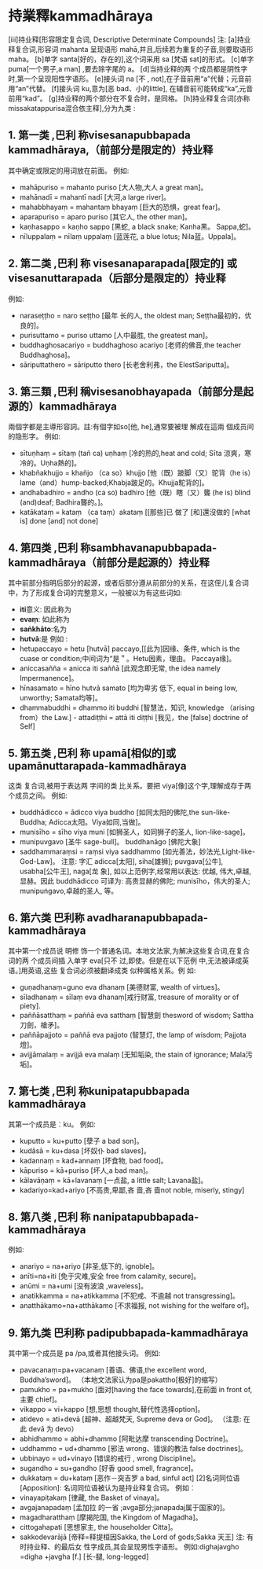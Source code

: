 # 持業釋kammadhāraya
[iii]持业释[形容限定复合词, Descriptive Determinate Compounds]
注: [a]持业释复合词,形容词 mahanta 呈现语形 mahā,并且,后续若为重复的子音,则要取语形 maha。
[b]单字 santa[好的，存在的],这个词采用 sa [梵语 sat]的形式。
[c]单字 puma[一个男子,a man] ,要去除字尾的 a。 [d]当持业释的两 个成员都是阴性字时,第一个呈现阳性字语形。
[e]接头词 na [不 , not],在子音前用“a”代替；元音前用“an”代替。
[f]接头词 ku,意为[恶 bad、小的little], 在辅音前可能转成“ka”,元音前用“kad”。
[g]持业释的两个部分在不复合时，是同格。
[h]持业释复合词[亦称 missakatappurisa混合依主释],分为九类 :
## 1. 第一类 ,巴利 称visesanapubbapada kammadhāraya,（前部分是限定的）持业释
其中确定或限定的用词放在前面。
例如:
- mahāpuriso = mahanto puriso [大人物,大人 a great man]。
- mahānadī = mahantī nadī [大河,a large river]。
- mahabbhayaṃ = mahantaṃ bhayaṃ [巨大的恐惧，great fear]。
- aparapuriso = aparo puriso [其它人, the other man]。
- kaṇhasappo = kaṇho sappo [黑蛇, a black snake; Kanha黑。 Sappa,蛇]。
- nīluppalaṃ = nīlaṃ uppalaṃ [蓝莲花, a blue lotus; Nila蓝。Uppala]。

## 2. 第二类 ,巴利 称 visesanaparapada[限定的] 或 visesanuttarapada（后部分是限定的）持业释
例如:
- naraseṭṭho = naro seṭṭho [最年 长的人, the oldest man; Seṭṭha最初的，优良的]。
- purisuttamo = puriso uttamo [人中最胜, the greatest man]。
- buddhaghosacariyo = buddhaghoso acariyo [老师的佛音,the teacher Buddhaghosa]。
- sāriputtathero = sāriputto thero [长老舍利弗，the ElestSariputta]。
## 3. 第三類 ,巴利 稱visesanobhayapada（前部分是起源的）kammadhāraya
兩個字都是主導形容詞。註:有個字如so[他, he],通常要被理 解成在這兩 個成员间的隐形字。
例如:
- sītuṇhaṃ = sītaṃ (tañ ca) uṇhaṃ [冷的热的,heat and cold; Sīta 涼爽，寒冷的。Uṇha熱的]。
- khabñakhujjo = khañjo （ca so）khujjo [他（既）跛脚（又）驼背（he is）lame（and）hump-backed;Khabja跛足的。Khujja駝背的]。
- andhabadhiro = andho (ca so) badhiro [他（既）瞎（又）聾 (he is) blind (and)deaf; Badhira聾的。]。
- katākataṃ = kataṃ （ca taṃ）akataṃ [[那些]已
做了 [和]還沒做的 [what is] done [and] not done]

## 4. 第四类 ,巴利 称sambhavanapubbapada-kammadhāraya（前部分是起源的）持业释
其中前部分指明后部分的起源，或者后部分遵从前部分的关系，在这侄儿复合词中，为了形成复合词的完整意义，一般被以为有这些词如:
- **iti**意义: 因此称为
- **evaṃ**: 如此称为
- **saṅkhāto**:名为
- **hutvā**:是
例如 :
- hetupaccayo = hetu [hutvā] paccayo,[[此为]因缘、条件, which is the cuase or condition;中间词为“是＂。Hetu因素，理由。 Paccaya缘]。 
- aniccasañña = anicca iti saññā [此观念即无常, the idea namely Impermanence]。
- hīnasamato = hīno hutvā samato [均为卑劣 低下, equal in being low, unworthy; Samata均等]。
- dhammabuddhi = dhammo iti buddhi [智慧法，知识, knowledge （arising from）the Law.] - attadiṭṭhi = attā iti diṭṭhi [我见，the [false] doctrine of Self]

## 5. 第五类 ,巴利 称 upamā[相似的]或 upamānuttarapada-kammadhāraya
这类 复合词,被用于表达两 字间的类 比关系。要把 viya[像]这个字,理解成存于两个成员之间。
例如:
- buddhādicco = ādicco viya buddho [如同太阳的佛陀,the sun-like-Buddha; Adicca太阳。Viya如同,当做]。
- munisīho = sīho viya muni [如狮圣人，如同狮子的圣人, lion-like-sage]。
- munipuvgavo [圣牛 sage-bull]。
buddhanāgo [佛陀大象]
- saddhammaraṃsi = raṃsi viya saddhammo [如光善法，妙法光,Light-like-God-Law]。
 注意:
 字汇 adicca[太阳], siha[雄狮]; puvgava[公牛], usabha[公牛王], naga[龙 象], 如以上范例字,经常用以表达: 优越, 伟大,卓越,显赫。因此 buddhādicco 可译为: 高贵显赫的佛陀; munisīho，伟大的圣人; munipuṅgavo,卓越的圣人, 等。

## 6. 第六类 巴利称 avadharanapubbapada-kammadhāraya
其中第一个成员说 明修
饰一个普通名词。本地文法家,为解决这些复合词,在复合词的两 个成员间插
入单字 eva[只不 过,即使。但是在以下范例 中,无法被译成英语。]用英语,这些
复合词必须被翻译成类 似种属格关系。例 如:
- guṇadhanaṃ=guno eva dhanaṃ [美德财富, wealth of virtues]。
- sīladhanaṃ = sīlaṃ eva dhanaṃ[戒行财富, treasure of morality or of piety].
- paññāsatthaṃ = paññā eva satthaṃ [智慧劍 thesword of wisdom; Sattha刀劍，槍矛]。
- paññāpajjoto = paññā eva pajjoto (智慧灯, the lamp of wisdom; Pajjota燈]。
- avijjāmalaṃ = avijjā eva malaṃ [无知垢染, the stain of ignorance; Mala污垢]。
## 7. 第七类 ,巴利 称kunipatapubbapada kammadhāraya
其第一个成员是︰ku。
例如: 
- kuputto = ku+putto [孽子 a bad son]。
- kudāsā = ku+dasa [坏奴仆 bad slaves]。
- kadannaṃ = kad+annaṃ [坏食物, bad food]。
- kāpuriso = kā+puriso [坏人,a bad man]。
- kālavāṇaṃ = kā+lavanaṃ [一点盐, a little salt; Lavana盐]。
- kadariyo=kad+ariyo [不高贵,卑鄙,吝 啬,吝 啬not noble, miserly, stingy]
## 8. 第八类 ,巴利 称 nanipatapubbapada-kammadhāraya
例如:
- anariyo = na+ariyo [非圣,低下的, ignoble]。
- anīti=na+iti [免于灾难,安全 free from calamity, secure]。
- anūmi = na+umi [没有波浪 ,waveless]。
- anatikkamma = na+atikkamma [不犯戒、不逾越 not transgressing]。
- anatthākamo=na+atthākamo [不求福报, not wishing for the welfare of]。

## 9. 第九类 巴利称 padipubbapada-kammadhāraya
其中第一个成员是 pa /pa,或者其他接头词。
例如: 
- pavacanaṃ=pa+vacanaṃ [善语、佛语,the excellent word, Buddha’sword]。
（本地文法家认为pa是pakattho[极好]的缩写）
- pamukho = pa+mukho [面对[having the face towards],在前面 in front of,主要 chief]。
- vikappo = vi+kappo [想,思想 thought,替代性选择option]。
- atidevo = ati+devā [超神、超越梵天, Supreme deva or God]。
（注意: 在此 devā 为 devo） 
- abhidhammo = abhi+dhammo [阿毗达摩 transcending Doctrine]。
- uddhammo = ud+dhammo [邪法 wrong、错误的教法 false doctrines]。
- ubbinayo = ud+vinayo [错误的戒行 , wrong Discipline]。
- sugandho = su+gandho [好香 good smell, fragrance]。 
- dukkataṃ = du+kataṃ [恶作－突吉罗 a bad, sinful act]
 [2]名词同位语[Apposition]: 名词同位语被认为是持业释复合词。
 例如︰
- vinayapiṭakaṃ [律藏, the Basket of vinaya]。
- avgajanapadaṃ [孟加拉 的一省 ;avga部分;janapadaj属于国家的]。
- magadharatthaṃ [摩揭陀国, the Kingdom of Magadha]。
- cittogahapati [思想家主, the householder Citta]。
- sakkodevarājā [帝释=释提桓因Sakka, the Lord of gods;Sakka 天王]
注: 有时持业释、的最后女 性字成员,其会呈现男性字语形。
例如:dighajavgho =digha +javgha [f.] [长-腿, long-legged]